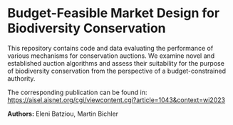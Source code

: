 # Budget-Feasible Market Design for Biodiversity Conservation

This repository contains code and data evaluating the performance of various mechanisms for conservation auctions. We examine novel and established auction algorithms and assess their suitability for the purpose of biodiversity conservation from the perspective of a budget-constrained authority.



The corresponding publication can be found in: https://aisel.aisnet.org/cgi/viewcontent.cgi?article=1043&context=wi2023

**Authors:** Eleni Batziou, Martin Bichler
